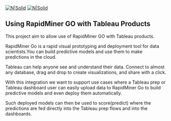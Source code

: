 [![N|Solid](https://cdnl.tblsft.com/sites/default/files/pages/tableau_cmyk_2015.png)](https://tableau.com)
[![N|Solid](https://1xltkxylmzx3z8gd647akcdvov-wpengine.netdna-ssl.com/wp-content/uploads/2016/06/rapidminer-logo-retina.png)](https://go.rapidminer.com)
## Using RapidMiner GO with Tableau Products

This project aim to allow use of RapidMiner GO with Tableau products.

RapidMiner Go is a rapid visual prototyping and deployment tool for data scientists.You can build predictive models and use them to make predictions in the cloud.

Tableau can help anyone see and understand their data. Connect to almost any database, drag and drop to create visualizations, and share with a click.

With this integration we want to support use cases where a Tableau prep or Tableau dashboard user can easily upload data to RapidMiner Go to build predictive models and even deploy them automatically.

Such deployed models can then be used to score(predict) where the predictions are fed directly into the Tableau prep flows and into the dashboards.